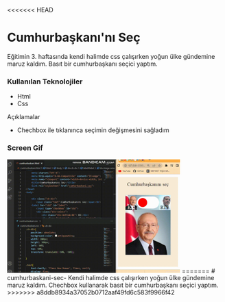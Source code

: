 <<<<<<< HEAD
# Cumhurbaşkanı'nı Seç
Eğitimin 3. haftasında kendi halimde css çalışırken yoğun ülke gündemine maruz kaldım.  Basıt bir cumhurbaşkanı seçici yaptım.
### Kullanılan Teknolojiler
* Html 
* Css

Açıklamalar

* Chechbox ile tıklanınca seçimin değişmesini sağladım 

<h3>Screen Gif</h3>
<img width=80% src="screen.gif">
=======
# cumhurbaskani-sec-
Kendi halimde css çalışırken yoğun ülke gündemine maruz kaldım.
Chechbox kullanarak basıt bir cumhurbaşkanı seçici yaptım.
>>>>>>> a8ddb8934a37052b0712aaf49fd6c583f9966f42
